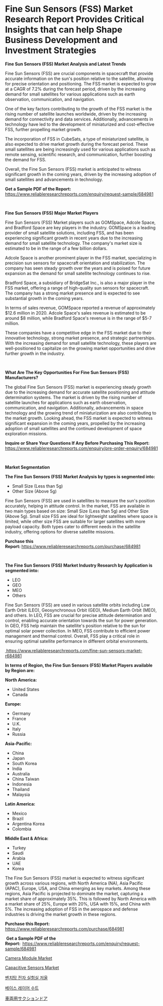 <p><h1>Fine Sun Sensors (FSS) Market Research Report Provides Critical Insights that can help Shape Business Development and Investment Strategies</h1></p><p><strong>Fine Sun Sensors (FSS) Market Analysis and Latest Trends</strong></p>
<p><p>Fine Sun Sensors (FSS) are crucial components in spacecraft that provide accurate information on the sun's position relative to the satellite, allowing for precise orientation and positioning. The FSS market is expected to grow at a CAGR of 7.2% during the forecast period, driven by the increasing demand for small satellites for various applications such as earth observation, communication, and navigation.</p><p>One of the key factors contributing to the growth of the FSS market is the rising number of satellite launches worldwide, driven by the increasing demand for connectivity and data services. Additionally, advancements in technology have led to the development of miniaturized and cost-effective FSS, further propelling market growth.</p><p>The incorporation of FSS in CubeSats, a type of miniaturized satellite, is also expected to drive market growth during the forecast period. These small satellites are being increasingly used for various applications such as remote sensing, scientific research, and communication, further boosting the demand for FSS.</p><p>Overall, the Fine Sun Sensors (FSS) market is anticipated to witness significant growth in the coming years, driven by the increasing adoption of small satellites and advancements in technology.</p></p>
<p><strong>Get a Sample PDF of the Report:&nbsp;</strong> <a href="https://www.reliableresearchreports.com/enquiry/request-sample/684981">https://www.reliableresearchreports.com/enquiry/request-sample/684981</a></p>
<p>&nbsp;</p>
<p><strong>Fine Sun Sensors (FSS) Major Market Players</strong></p>
<p><p>Fine Sun Sensors (FSS) Market players such as GOMSpace, Adcole Space, and Bradford Space are key players in the industry. GOMSpace is a leading provider of small satellite solutions, including FSS, and has been experiencing significant growth in recent years due to the increasing demand for small satellite technology. The company's market size is estimated to be in the range of a few billion dollars.</p><p>Adcole Space is another prominent player in the FSS market, specializing in precision sun sensors for spacecraft orientation and stabilization. The company has seen steady growth over the years and is poised for future expansion as the demand for small satellite technology continues to rise.</p><p>Bradford Space, a subsidiary of BridgeSat Inc., is also a major player in the FSS market, offering a range of high-quality sun sensors for spacecraft. The company has a strong market presence and is expected to see substantial growth in the coming years.</p><p>In terms of sales revenue, GOMSpace reported a revenue of approximately $12.6 million in 2020. Adcole Space's sales revenue is estimated to be around $8 million, while Bradford Space's revenue is in the range of $5-7 million.</p><p>These companies have a competitive edge in the FSS market due to their innovative technology, strong market presence, and strategic partnerships. With the increasing demand for small satellite technology, these players are well-positioned to capitalize on the growing market opportunities and drive further growth in the industry.</p></p>
<p>&nbsp;</p>
<p><strong>What Are The Key Opportunities For Fine Sun Sensors (FSS) Manufacturers?</strong></p>
<p><p>The global Fine Sun Sensors (FSS) market is experiencing steady growth due to the increasing demand for accurate satellite positioning and attitude determination systems. The market is driven by the rising number of satellite launches for applications such as earth observation, communication, and navigation. Additionally, advancements in space technology and the growing trend of miniaturization are also contributing to the market growth. Looking ahead, the FSS market is expected to witness significant expansion in the coming years, propelled by the increasing adoption of small satellites and the continued development of space exploration missions.</p></p>
<p><strong>Inquire or Share Your Questions If Any Before Purchasing This Report:</strong> <a href="https://www.reliableresearchreports.com/enquiry/pre-order-enquiry/684981">https://www.reliableresearchreports.com/enquiry/pre-order-enquiry/684981</a></p>
<p>&nbsp;</p>
<p><strong>Market Segmentation</strong></p>
<p><strong>The Fine Sun Sensors (FSS) Market Analysis by types is segmented into:</strong></p>
<p><ul><li>Small Size (Less than 5g)</li><li>Other Size (Above 5g)</li></ul></p>
<p><p>Fine Sun Sensors (FSS) are used in satellites to measure the sun's position accurately, helping in attitude control. In the market, FSS are available in two main types based on size: Small Size (Less than 5g) and Other Size (Above 5g). Small size FSS are ideal for lightweight satellites where space is limited, while other size FSS are suitable for larger satellites with more payload capacity. Both types cater to different needs in the satellite industry, offering options for diverse satellite missions.</p></p>
<p><strong>Purchase this Report:&nbsp;</strong><a href="https://www.reliableresearchreports.com/purchase/684981">https://www.reliableresearchreports.com/purchase/684981</a></p>
<p>&nbsp;</p>
<p><strong>The Fine Sun Sensors (FSS) Market Industry Research by Application is segmented into:</strong></p>
<p><ul><li>LEO</li><li>GEO</li><li>MEO</li><li>Others</li></ul></p>
<p><p>Fine Sun Sensors (FSS) are used in various satellite orbits including Low Earth Orbit (LEO), Geosynchronous Orbit (GEO), Medium Earth Orbit (MEO), and others. In LEO, FSS are crucial for precise attitude determination and control, enabling accurate orientation towards the sun for power generation. In GEO, FSS help maintain the satellite's position relative to the sun for optimal solar power collection. In MEO, FSS contribute to efficient power management and thermal control. Overall, FSS play a critical role in ensuring optimal satellite performance in different orbital environments.</p></p>
<p><a href="https://www.reliableresearchreports.com/fine-sun-sensors-market-r684981">&nbsp;https://www.reliableresearchreports.com/fine-sun-sensors-market-r684981</a></p>
<p><strong>In terms of Region, the Fine Sun Sensors (FSS) Market Players available by Region are:</strong></p>
<p>
    <p> <strong> North America: </strong>
        <ul>
            <li>United States</li>
            <li>Canada</li>
        </ul>
        </p> 
    <p> <strong> Europe: </strong>
        <ul>
            <li>Germany</li>
            <li>France</li>
            <li>U.K.</li>
            <li>Italy</li>
            <li>Russia</li>
        </ul>
        </p> 
    <p> <strong> Asia-Pacific: </strong>
        <ul>
            <li>China</li>
            <li>Japan</li>
            <li>South Korea</li>
            <li>India</li>
            <li>Australia</li>
            <li>China Taiwan</li>
            <li>Indonesia</li>
            <li>Thailand</li>
            <li>Malaysia</li>
        </ul>
        </p> 
    <p> <strong> Latin America: </strong>
        <ul>
            <li>Mexico</li>
            <li>Brazil</li>
            <li>Argentina Korea</li>
            <li>Colombia</li>
        </ul>
        </p> 
    <p> <strong> Middle East & Africa: </strong>
        <ul>
            <li>Turkey</li>
            <li>Saudi</li>
            <li>Arabia</li>
            <li>UAE</li>
            <li>Korea</li>
        </ul>
    </p>
    </p>
<p><p>The Fine Sun Sensors (FSS) market is expected to witness significant growth across various regions, with North America (NA), Asia Pacific (APAC), Europe, USA, and China emerging as key markets. Among these regions, Asia Pacific is projected to dominate the market, capturing a market share of approximately 35%. This is followed by North America with a market share of 25%, Europe with 20%, USA with 15%, and China with 5%. The increasing adoption of FSS in the aerospace and defense industries is driving the market growth in these regions.</p></p>
<p><strong>Purchase this Report: </strong><a href="https://www.reliableresearchreports.com/purchase/684981">https://www.reliableresearchreports.com/purchase/684981</a></p>
<p>&nbsp;<strong>Get a Sample PDF of the Report:&nbsp;&nbsp;</strong><a href="https://www.reliableresearchreports.com/enquiry/request-sample/684981">https://www.reliableresearchreports.com/enquiry/request-sample/684981</a></p>
<p><strong></strong></p>
<p><p><a href="https://github.com/claudianurdin/Market-Research-Report-List-1/blob/main/camera-module-market.md">Camera Module Market</a></p><p><a href="https://github.com/mabenkhyari11/Market-Research-Report-List-1/blob/main/capacitive-sensors-market.md">Capacitive Sensors Market</a></p><p><a href="https://github.com/hzumrdvas204296/Market-Research-Report-List-2/blob/main/1452431158791.md">벤치탑 전자 실험실 저울</a></p><p><a href="https://github.com/apple8975768/Market-Research-Report-List-1/blob/main/9272599158790.md">베이스 레이어 수트</a></p><p><a href="https://github.com/CarlieShields/Market-Research-Report-List-1/blob/main/4523991149129.md">車両用サクションドア</a></p></p>